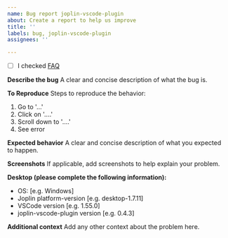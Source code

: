 ```yaml
---
name: Bug report joplin-vscode-plugin
about: Create a report to help us improve
title: ''
labels: bug, joplin-vscode-plugin
assignees: ''

---
```


- [ ] I checked [FAQ](https://joplin-utils.rxliuli.com/joplin-vscode-plugin/guide/faq.html)

**Describe the bug**
A clear and concise description of what the bug is.

**To Reproduce**
Steps to reproduce the behavior:

1. Go to '...'
2. Click on '....'
3. Scroll down to '....'
4. See error

**Expected behavior**
A clear and concise description of what you expected to happen.

**Screenshots**
If applicable, add screenshots to help explain your problem.

**Desktop (please complete the following information):**

- OS: [e.g. Windows]
- Joplin platform-version [e.g. desktop-1.7.11]
- VSCode version [e.g. 1.55.0]
- joplin-vscode-plugin version [e.g. 0.4.3]

**Additional context**
Add any other context about the problem here.
